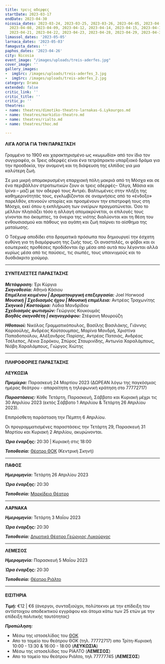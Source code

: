 ```yaml
---
title: τρεις αδερφες
startDate: 2023-03-17
endDate: 2023-04-30
nicosia_dates: 2023-03-24, 2023-03-25, 2023-03-26, 2023-04-05, 2023-04-06, 2023-04-07,
  2023-04-08, 2023-04-09, 2023-04-12, 2023-04-14, 2023-04-15, 2023-04-16, 2023-04-19,
  2023-04-21, 2023-04-22, 2023-04-23, 2023-04-28, 2023-04-29, 2023-04-30
limassol_dates: '2023-05-05'
larnaca_dates: '2023-05-03'
famagusta_dates: ''
paphos_dates: '2023-04-26'
city: Nicosia
event_image: "/images/uploads/treis-aderfes.jpg"
cover_image: ''
gallery_images:
-  imgSrc: /images/uploads/treis-aderfes_3.jpg
-  imgSrc: /images/uploads/treis-aderfes_2.jpg
category: Drama
extended: false
critic_link: ''
critic_title: ''
critic_p: ''
theatres:
- name: theatres/dimotiko-theatro-larnakas-G.Lykourgos.md
- name: theatres/markidio-theatro.md
- name: theatres/rialto.md
- name: theatres/thoc.md

---
```

#### ΛΙΓΑ ΛΟΓΙΑ ΓΙΑ ΤΗΝ ΠΑΡΑΣΤΑΣΗ

Γραμμένο το 1900 και χαρακτηρισμένο ως «κωμωδία» από τον ίδιο τον συγγραφέα, οι Τρεις αδερφές είναι ένα τετράπρακτο υπαρξιακό δράμα για την προσδοκία, την αναμονή και τη διάψευση της ελπίδας για μια καλύτερη ζωή.

Σε μια μικρή απομακρυσμένη επαρχιακή πόλη μακριά από τη Μόσχα και σε ένα περιβάλλον στρατιωτικών ζουν οι τρεις αδερφές– Όλγα, Μάσια και Ιρίνα – μαζί με τον αδερφό τους Αντρέι. Βαλτωμένες στην πλήξη της καθημερινότητάς τους, εγκλωβίζονται σε αναμνήσεις από το «ένδοξο» παρελθόν, επινοούν ιστορίες και προσμένουν την επιστροφή τους στη Μόσχα, εκεί όπου η εκπλήρωση των ονείρων πραγματώνεται. Όσο το μέλλον πλησιάζει τόσο η αλλαγή απομακρύνεται, οι επιλογές τους γίνονται πιο άκαμπτες, τα όνειρα της νιότης διαλύονται και τη θέση του ενθουσιασμού και πάθους για αγάπη και ζωή παίρνει το αίσθημα της ματαίωσης.

Ο Τσέχωφ αποδίδει στα δραματικά πρόσωπα που δημιουργεί την έσχατη ευθύνη για τη διαμόρφωση της ζωής τους. Οι αναστολές, οι φόβοι και οι εσωτερικές προθέσεις προδίδονται όχι μέσα από αυτά που λέγονται αλλά κυρίως μέσα από τις παύσεις, τις σιωπές, τους υπαινιγμούς και το δυσδιάκριτο χιούμορ.

***

#### ΣΥΝΤΕΛΕΣΤΕΣ ΠΑΡΑΣΤΑΣΗΣ

**_Μετάφραση:_** Έρι Κύργια  
**_Σκηνοθεσία:_** Αθηνά Κάσιου  
**_Επιμέλεια κειμένου | Δραματουργική επεξεργασία:_** Joel Horwood  
**_Μουσική | Σχεδιασμός ήχου | Μουσική επιμέλεια:_** Αντρέας Τραχωνίτης  
**_Σκηνικά | Κοστούμια:_** Λύδια Μανδρίδου  
**_Σχεδιασμός φωτισμών:_** Γεώργιος Κουκουμάς  
**_Βοηθός σκηνοθέτη | σκηνογράφου:_** Στέφανη Μουρούζη

**_Ηθοποιοί:_** Νικόλας Γραμματικόπουλος, Βασίλης Βασιλάκης, Γιάννης Καραούλης, Ανδρέας Κούτσουμπας, Μαρίνα Μανδρή, Χριστίνα Παπαδοπούλου, Αλέξανδρος Παρίσης, Αντρέας Πατσιάς, Ανδρέας Τσέλεπος, Λένια Σορόκου, Σπύρος Σταυρινίδης, Αντωνία Χαραλάμπους, Νιόβη Χαραλάμπους, Γιώργος Χιώτης

***

#### ΠΛΗΡΟΦΟΡΙΕΣ ΠΑΡΑΣΤΑΣΗΣ

**ΛΕΥΚΩΣΙΑ**

**_Πρεμίερα:_** Παρασκευή 24 Μαρτίου 2023 (ΔΩΡΕΑΝ λόγω της παγκόσμιας ημέρας θεάτρου - απαραίτητη η τηλεφωνική κράτηση στο 77772717)

**_Παραστάσεις:_** Κάθε Τετάρτη, Παρασκευή, Σάββατο και Κυριακή μέχρι τις 30 Απριλίου 2023 (εκτός Σάββατο 1 Απριλίου & Τετάρτη 26 Απριλίου 2023). 

Επιπρόσθετη παράσταση την Πέμπτη 6 Απριλίου.

Οι προγραμματισμένες παραστάσεις την Τετάρτη 29, Παρασκευή 31 Μαρτίου και Κυριακή 2 Απριλίου, ακυρώνονται.

**_Ώρα έναρξης:_** 20:30 | Κυριακή στις 18:00

**_Τοποθεσία:_** [Θέατρο ΘΟΚ](?#map) (Κεντρική Σκηνή)

***

**ΠΑΦΟΣ**

**_Ημερομηνία:_** Τετάρτη 26 Απριλίου 2023

**_Ώρα έναρξης:_** 20:30

**_Τοποθεσία:_** [Μαρκίδειο Θέατρο](?#map)

***

**ΛΑΡΝΑΚΑ**

**_Ημερομηνία:_** Τετάρτη 3 Μαΐου 2023

**_Ώρα έναρξης:_** 20:30

**_Τοποθεσία:_** [Δημοτικό Θέατρο Γεώργιος Λυκούργος](?#map)

***

**ΛΕΜΕΣΟΣ**

**_Ημερομηνία:_** Παρασκευή 5 Μαΐου 2023

**_Ώρα έναρξης:_** 20:30

**_Τοποθεσία:_** [Θέατρο Ριάλτο](?#map)

***

#### ΕΙΣΙΤΗΡΙΑ

**_Τιμή:_** €12 | €6 (άνεργοι, συνταξιούχοι, πολύτεκνοι με την επίδειξη του αντίστοιχου αποδεικτικού εγγράφου και άτομα κάτω των 25 ετών με την επίδειξη πολιτικής ταυτότητας)

**_Προπώληση:_**

* Μέσω της ιστοσελίδας του [ΘΟΚ](https://tickets.thoc.org.cy/event/thoc-treis-aderfes/?lang=el)
* Απο το ταμείο του θεάτρου ΘΟΚ (τηλ. 77772717) απο Τρίτη-Κυριακή 10:00 -  13:30 & 16:00 - 18:00 (**ΛΕΥΚΩΣΙΑ**)
* Μέσω της ιστοσελίδας του ΡΙΑΛΤΟ (**ΛΕΜΕΣΟΣ**)
* Απο το ταμείο του θεάτρου Ριάλτο, τηλ 77777745 (**ΛΕΜΕΣΟΣ**)